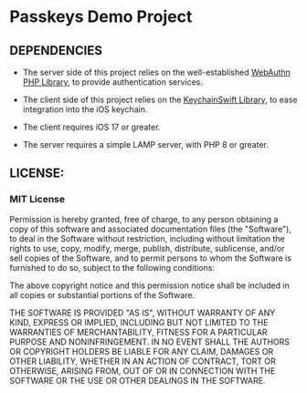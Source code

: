 # Passkeys Demo Project

## DEPENDENCIES

- The server side of this project relies on the well-established [WebAuthn PHP Library](https://github.com/lbuchs/WebAuthn), to provide authentication services.

- The client side of this project relies on the [KeychainSwift Library](https://github.com/evgenyneu/keychain-swift), to ease integration into the iOS keychain.

- The client requires iOS 17 or greater.

- The server requires a simple LAMP server, with PHP 8 or greater.

## LICENSE:

### MIT License

Permission is hereby granted, free of charge, to any person obtaining a copy of this software and associated documentation
files (the "Software"), to deal in the Software without restriction, including without limitation the rights to use, copy,
modify, merge, publish, distribute, sublicense, and/or sell copies of the Software, and to permit persons to whom the
Software is furnished to do so, subject to the following conditions:

The above copyright notice and this permission notice shall be included in all copies or substantial portions of the Software.

THE SOFTWARE IS PROVIDED "AS IS", WITHOUT WARRANTY OF ANY KIND, EXPRESS OR IMPLIED, INCLUDING BUT NOT LIMITED TO THE WARRANTIES
OF MERCHANTABILITY, FITNESS FOR A PARTICULAR PURPOSE AND NONINFRINGEMENT.
IN NO EVENT SHALL THE AUTHORS OR COPYRIGHT HOLDERS BE LIABLE FOR ANY CLAIM, DAMAGES OR OTHER LIABILITY, WHETHER IN AN ACTION OF
CONTRACT, TORT OR OTHERWISE, ARISING FROM, OUT OF OR IN CONNECTION WITH THE SOFTWARE OR THE USE OR OTHER DEALINGS IN THE SOFTWARE.
